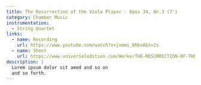 ```yaml
---
title: The Resurrection of the Viola Player - Opus 34, Nr.3 (7')
category: Chamber Music
instrumentation:
  - String Quartet
links:
  - name: Recording
    url: https://www.youtube.com/watch?v=jxmmi_8hbv8&t=2s
  - name: Sheet
    url: https://www.universaledition.com/Werke/THE-RESURRECTION-OF-THE-VIOLA-PLAYER/P0212270
description: |
  Lorem ipsum dolor sit amed and so on
  and so forth.
---
```

